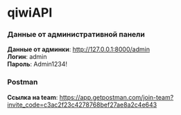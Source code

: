 # qiwiAPI  

### Данные от административной панели
**Данные от админки**: http://127.0.0.1:8000/admin  
**Логин**: admin  
**Пароль**: Admin1234!  
  
### Postman

**Ссылка на team**: https://app.getpostman.com/join-team?invite_code=c3ac2f23c4278768bef27ae8a2c4e643  
